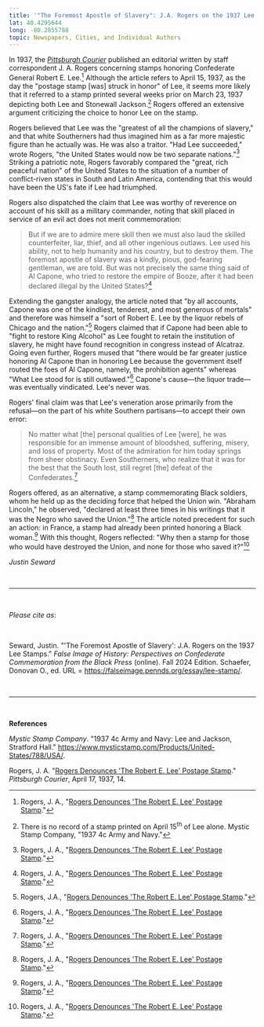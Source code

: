 ```yaml
---
title: '"The Foremost Apostle of Slavery": J.A. Rogers on the 1937 Lee Stamps'
lat: 40.4295644
long: -80.2855788
topic: Newspapers, Cities, and Individual Authors
---
```

In 1937, the *[Pittsburgh Courier](https://www.newspapers.com/paper/new-pittsburgh-courier/13418/)* published an editorial written by staff correspondent J. A. Rogers concerning stamps honoring Confederate General Robert E. Lee.[^1] Although the article refers to April 15, 1937, as the day the "postage stamp \[was] struck in honor" of Lee, it seems more likely that it referred to a stamp printed several weeks prior on March 23, 1937 depicting both Lee and Stonewall Jackson.[^2] Rogers offered an extensive argument criticizing the choice to honor Lee on the stamp.

Rogers believed that Lee was the "greatest of all the champions of slavery," and that white Southerners had thus imagined him as a far more majestic figure than he actually was. He was also a traitor. "Had Lee succeeded," wrote Rogers, "the United States would now be two separate nations."[^3] Striking a patriotic note, Rogers favorably compared the "great, rich peaceful nation" of the United States to the situation of a number of conflict-riven states in South and Latin America, contending that this would have been the US's fate if Lee had triumphed.

Rogers also dispatched the claim that Lee was worthy of reverence on account of his skill as a military commander, noting that skill placed in service of an evil act does not merit commemoration:

> But if we are to admire mere skill then we must also laud the skilled counterfeiter, liar, thief, and all other ingenious outlaws. Lee used his ability, not to help humanity and his country, but to destroy them. The foremost apostle of slavery was a kindly, pious, god-fearing gentleman, we are told. But was not precisely the same thing said of Al Capone, who tried to restore the empire of Booze, after it had been declared illegal by the United States?[^4]

Extending the gangster analogy, the article noted that "by all accounts, Capone was one of the kindliest, tenderest, and most generous of mortals" and therefore was himself a "sort of Robert E. Lee by the liquor rebels of Chicago and the nation."[^5] Rogers claimed that if Capone had been able to "fight to restore King Alcohol" as Lee fought to retain the institution of slavery, he might have found recognition in congress instead of Alcatraz. Going even further, Rogers mused that "there would be far greater justice honoring Al Capone than in honoring Lee because the government itself routed the foes of Al Capone, namely, the prohibition agents" whereas "What Lee stood for is still outlawed."[^6] Capone's cause—the liquor trade—was eventually vindicated. Lee's never was.

Rogers' final claim was that Lee's veneration arose primarily from the refusal—on the part of his white Southern partisans—to accept their own error:

> No matter what \[the] personal qualities of Lee \[were], he was responsible for an immense amount of bloodshed, suffering, misery, and loss of property. Most of the admiration for him today springs from sheer obstinacy. Even Southerners, who realize that it was for the best that the South lost, still regret \[the] defeat of the Confederates.[^7]

Rogers offered, as an alternative, a stamp commemorating Black soldiers, whom he held up as the deciding force that helped the Union win. "Abraham Lincoln," he observed, "declared at least three times in his writings that it was the Negro who saved the Union."[^8] The article noted precedent for such an action: in France, a stamp had already been printed honoring a Black woman.[^9] With this thought, Rogers reflected: "Why then a stamp for those who would have destroyed the Union, and none for those who saved it?"[^10]

*Justin Seward*

<br>

<hr>

<br>

*Please cite as*: 

<br>

Seward, Justin. "'The Foremost Apostle of Slavery': J.A. Rogers on the 1937 Lee Stamps." *False Image of History: Perspectives on Confederate Commemoration from the Black Press* (online). Fall 2024 Edition. Schaefer, Donovan O., ed. URL = https://falseimage.pennds.org/essay/lee-stamp/.

<br>

<hr>

<br>

**References**

*Mystic Stamp Company*. "1937 4c Army and Navy: Lee and Jackson, Stratford Hall." https://www.mysticstamp.com/Products/United-States/788/USA/.

Rogers, J. A. "[Rogers Denounces 'The Robert E. Lee' Postage Stamp](https://www.newspapers.com/paper/new-pittsburgh-courier/13418/)." *Pittsburgh Courier*, April 17, 1937, 14.

[^1]: Rogers, J. A., "[Rogers Denounces 'The Robert E. Lee' Postage Stamp](https://www.newspapers.com/paper/new-pittsburgh-courier/13418/)."

[^2]: There is no record of a stamp printed on April 15<sup>th</sup> of Lee alone. Mystic Stamp Company, "1937 4c Army and Navy."

[^3]: Rogers, J. A., "[Rogers Denounces 'The Robert E. Lee' Postage Stamp](https://www.newspapers.com/paper/new-pittsburgh-courier/13418/)."

[^4]: Rogers, J. A., "[Rogers Denounces 'The Robert E. Lee' Postage Stamp](https://www.newspapers.com/paper/new-pittsburgh-courier/13418/)."

[^5]: Rogers, J.A., "[Rogers Denounces 'The Robert E. Lee' Postage Stamp](https://www.newspapers.com/paper/new-pittsburgh-courier/13418/)."

[^6]: Rogers, J. A., "[Rogers Denounces 'The Robert E. Lee' Postage Stamp](https://www.newspapers.com/paper/new-pittsburgh-courier/13418/)."

[^7]: Rogers, J. A., "[Rogers Denounces 'The Robert E. Lee' Postage Stamp](https://www.newspapers.com/paper/new-pittsburgh-courier/13418/)."

[^8]: Rogers, J. A., "[Rogers Denounces 'The Robert E. Lee' Postage Stamp](https://www.newspapers.com/paper/new-pittsburgh-courier/13418/)."

[^9]: Rogers, J. A., "[Rogers Denounces 'The Robert E. Lee' Postage Stamp](https://www.newspapers.com/paper/new-pittsburgh-courier/13418/)."

[^10]: Rogers, J. A., "[Rogers Denounces 'The Robert E. Lee' Postage Stamp](https://www.newspapers.com/paper/new-pittsburgh-courier/13418/)."

